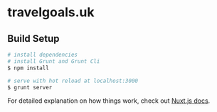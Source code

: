 # travelgoals.uk

## Build Setup

```bash
# install dependencies
# install Grunt and Grunt Cli
$ npm install

# serve with hot reload at localhost:3000
$ grunt server

```

For detailed explanation on how things work, check out [Nuxt.js docs](https://nuxtjs.org).
